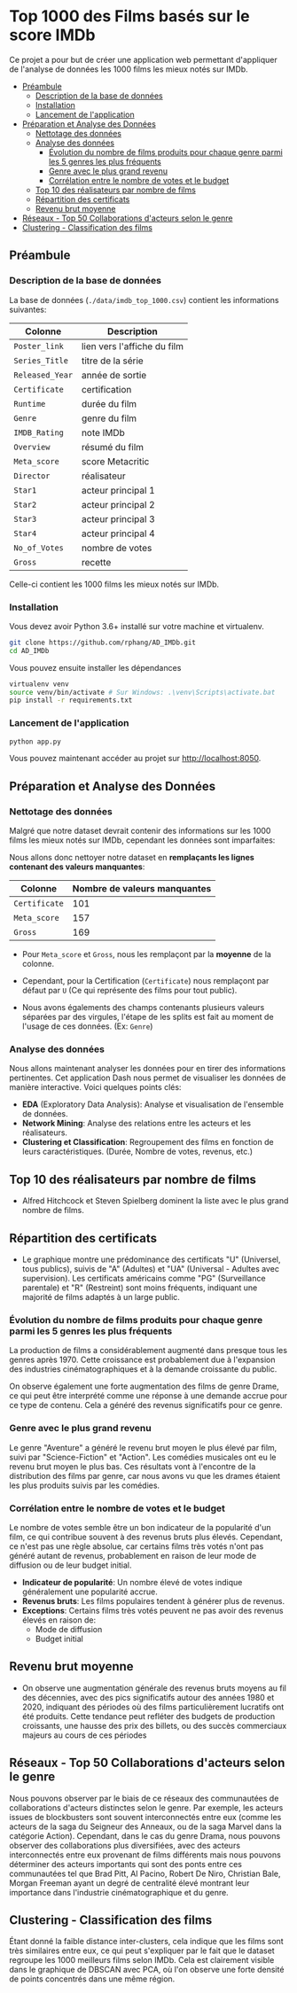 # Top 1000 des Films basés sur le score IMDb

Ce projet a pour but de créer une application web permettant d'appliquer de l'analyse de données les 1000 films les mieux notés sur IMDb.

- [Préambule](#préambule)
  - [Description de la base de données](#description-de-la-base-de-données)
  - [Installation](#installation)
  - [Lancement de l'application](#lancement-de-lapplication)
- [Préparation et Analyse des Données](#préparation-et-analyse-des-données)
  - [Nettotage des données](#nettotage-des-données)
  - [Analyse des données](#analyse-des-données)
    - [Évolution du nombre de films produits pour chaque genre parmi les 5 genres les plus fréquents](#évolution-du-nombre-de-films-produits-pour-chaque-genre-parmi-les-5-genres-les-plus-fréquents)
    - [Genre avec le plus grand revenu](#genre-avec-le-plus-grand-revenu)
    - [Corrélation entre le nombre de votes et le budget](#corrélation-entre-le-nombre-de-votes-et-le-budget)
  - [Top 10 des réalisateurs par nombre de films](#top-10-des-réalisateurs-par-nombre-de-films)
  - [Répartition des certificats](#répartition-des-certificats)
  - [Revenu brut moyenne](#revenu-brut-moyenne)
- [Réseaux - Top 50 Collaborations d'acteurs selon le genre](#réseaux---top-50-collaborations-dacteurs-selon-le-genre)
- [Clustering - Classification des films](#clustering---classification-des-films)

## Préambule

### Description de la base de données

La base de données (`./data/imdb_top_1000.csv`) contient les informations suivantes:

| Colonne | Description |
| --- | --- |
| `Poster_link` | lien vers l'affiche du film |
| `Series_Title` | titre de la série |
| `Released_Year` | année de sortie |
| `Certificate` | certification |
| `Runtime` | durée du film |
| `Genre` | genre du film |
| `IMDB_Rating` | note IMDb |
| `Overview` | résumé du film |
| `Meta_score` | score Metacritic |
| `Director` | réalisateur |
| `Star1` | acteur principal 1 |
| `Star2` | acteur principal 2 |
| `Star3` | acteur principal 3 |
| `Star4` | acteur principal 4 |
| `No_of_Votes` | nombre de votes |
| `Gross` | recette |

Celle-ci contient les 1000 films les mieux notés sur IMDb.

### Installation

Vous devez avoir Python 3.6+ installé sur votre machine et virtualenv.

```bash
git clone https://github.com/rphang/AD_IMDb.git
cd AD_IMDb
```

Vous pouvez ensuite installer les dépendances

```bash
virtualenv venv
source venv/bin/activate # Sur Windows: .\venv\Scripts\activate.bat
pip install -r requirements.txt
```

### Lancement de l'application

```bash
python app.py
```

Vous pouvez maintenant accéder au projet sur [http://localhost:8050](http://localhost:8050).

## Préparation et Analyse des Données

### Nettotage des données

Malgré que notre dataset devrait contenir des informations sur les 1000 films les mieux notés sur IMDb, cependant les données sont imparfaites:

Nous allons donc nettoyer notre dataset en **remplaçants les lignes contenant des valeurs manquantes**:

| Colonne | Nombre de valeurs manquantes |
| --- | --- |
| `Certificate` | 101 |
| `Meta_score` | 157 |
| `Gross` | 169 |

- Pour `Meta_score` et `Gross`, nous les remplaçont par la **moyenne** de la colonne.

- Cependant, pour la Certification (`Certificate`) nous remplaçont par défaut par `U` (Ce qui représente des films pour tout public).

- Nous avons égalements des champs contenants plusieurs valeurs séparées par des virgules, l'étape de les splits est fait au moment de l'usage de ces données. (Ex: `Genre`)

### Analyse des données

Nous allons maintenant analyser les données pour en tirer des informations pertinentes. Cet application Dash nous permet de visualiser les données de manière interactive. Voici quelques points clés:

- **EDA** (Exploratory Data Analysis): Analyse et visualisation de l'ensemble de données.
- **Network Mining**: Analyse des relations entre les acteurs et les réalisateurs.
- **Clustering et Classification**: Regroupement des films en fonction de leurs caractéristiques. (Durée, Nombre de votes, revenus, etc.)

## Top 10 des réalisateurs par nombre de films

- Alfred Hitchcock et Steven Spielberg dominent la liste avec le plus grand nombre de films.

## Répartition des certificats

- Le graphique montre une prédominance des certificats "U" (Universel, tous publics), suivis de "A" (Adultes) et "UA" (Universal - Adultes avec supervision). Les certificats américains comme "PG" (Surveillance parentale) et "R" (Restreint) sont moins fréquents, indiquant une majorité de films adaptés à un large public.

### Évolution du nombre de films produits pour chaque genre parmi les 5 genres les plus fréquents

La production de films a considérablement augmenté dans presque tous les genres après 1970. Cette croissance est probablement due à l'expansion des industries cinématographiques et à la demande croissante du public.

On observe également une forte augmentation des films de genre Drame, ce qui peut être interprété comme une réponse à une demande accrue pour ce type de contenu. Cela a généré des revenus significatifs pour ce genre.

### Genre avec le plus grand revenu

Le genre "Aventure" a généré le revenu brut moyen le plus élevé par film, suivi par "Science-Fiction" et "Action". Les comédies musicales ont eu le revenu brut moyen le plus bas. Ces résultats vont à l'encontre de la distribution des films par genre, car nous avons vu que les drames étaient les plus produits suivis par les comédies.

### Corrélation entre le nombre de votes et le budget

Le nombre de votes semble être un bon indicateur de la popularité d'un film, ce qui contribue souvent à des revenus bruts plus élevés. Cependant, ce n'est pas une règle absolue, car certains films très votés n'ont pas généré autant de revenus, probablement en raison de leur mode de diffusion ou de leur budget initial.

- **Indicateur de popularité**: Un nombre élevé de votes indique généralement une popularité accrue.
- **Revenus bruts**: Les films populaires tendent à générer plus de revenus.
- **Exceptions**: Certains films très votés peuvent ne pas avoir des revenus élevés en raison de:
  - Mode de diffusion
  - Budget initial

## Revenu brut moyenne

- On observe une augmentation générale des revenus bruts moyens au fil des décennies, avec des pics significatifs autour des années 1980 et 2020, indiquant des périodes où des films particulièrement lucratifs ont été produits. Cette tendance peut refléter des budgets de production croissants, une hausse des prix des billets, ou des succès commerciaux majeurs au cours de ces périodes

## Réseaux - Top 50 Collaborations d'acteurs selon le genre

Nous pouvons observer par le biais de ce réseaux des communautées de collaborations d'acteurs distinctes selon le genre. Par exemple, les acteurs issues de blockbusters sont souvent interconnectés entre eux (comme les acteurs de la saga du Seigneur des Anneaux, ou de la saga Marvel dans la catégorie Action). Cependant, dans le cas du genre Drama, nous pouvons observer des collaborations plus diversifiées, avec des acteurs interconnectés entre eux provenant de films différents mais nous pouvons déterminer des acteurs importants qui sont des ponts entre ces communautées tel que Brad Pitt, Al Pacino, Robert De Niro, Christian Bale, Morgan Freeman ayant un degré de centralité élevé montrant leur importance dans l'industrie cinématographique et du genre.

## Clustering - Classification des films

Étant donné la faible distance inter-clusters, cela indique que les films sont très similaires entre eux, ce qui peut s'expliquer par le fait que le dataset regroupe les 1000 meilleurs films selon IMDb. Cela est clairement visible dans le graphique de DBSCAN avec PCA, où l'on observe une forte densité de points concentrés dans une même région.

